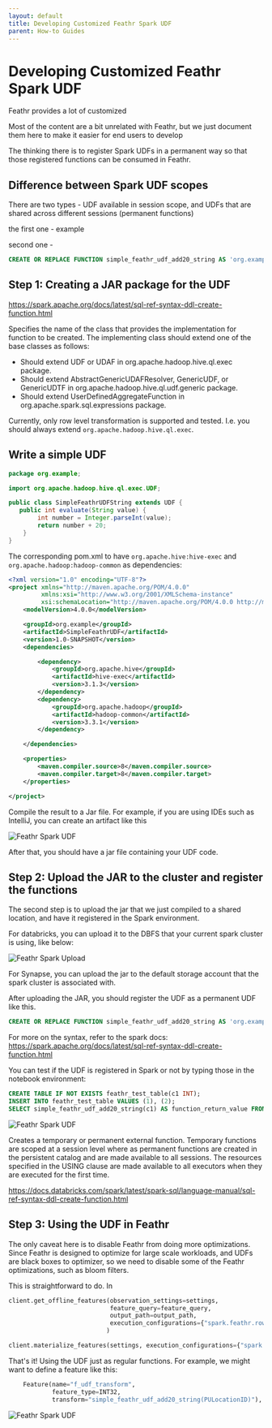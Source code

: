 ```yaml
---
layout: default
title: Developing Customized Feathr Spark UDF
parent: How-to Guides
---
```


# Developing Customized Feathr Spark UDF

Feathr provides a lot of customized

Most of the content are a bit unrelated with Feathr, but we just document them here to make it easier for end users to develop

The thinking there is to register Spark UDFs in a permanent way so that those registered functions can be consumed in Feathr.

## Difference between Spark UDF scopes

There are two types - UDF available in session scope, and UDFs that are shared across different sessions (permanent functions)

the first one - example

second one -

```SQL
CREATE OR REPLACE FUNCTION simple_feathr_udf_add20_string AS 'org.example.SimpleFeathrUDFString' USING JAR 'dbfs:/FileStore/jars/SimpleFeathrUDF.jar';
```

## Step 1: Creating a JAR package for the UDF

https://spark.apache.org/docs/latest/sql-ref-syntax-ddl-create-function.html

Specifies the name of the class that provides the implementation for function to be created. The implementing class should extend one of the base classes as follows:

- Should extend UDF or UDAF in org.apache.hadoop.hive.ql.exec package.
- Should extend AbstractGenericUDAFResolver, GenericUDF, or GenericUDTF in org.apache.hadoop.hive.ql.udf.generic package.
- Should extend UserDefinedAggregateFunction in org.apache.spark.sql.expressions package.

Currently, only row level transformation is supported and tested. I.e. you should always extend `org.apache.hadoop.hive.ql.exec`.

## Write a simple UDF

```java
package org.example;

import org.apache.hadoop.hive.ql.exec.UDF;

public class SimpleFeathrUDFString extends UDF {
   public int evaluate(String value) {
        int number = Integer.parseInt(value);
        return number + 20;
    }
}
```

The corresponding pom.xml to have `org.apache.hive:hive-exec` and `org.apache.hadoop:hadoop-common` as dependencies:

```xml
<?xml version="1.0" encoding="UTF-8"?>
<project xmlns="http://maven.apache.org/POM/4.0.0"
         xmlns:xsi="http://www.w3.org/2001/XMLSchema-instance"
         xsi:schemaLocation="http://maven.apache.org/POM/4.0.0 http://maven.apache.org/xsd/maven-4.0.0.xsd">
    <modelVersion>4.0.0</modelVersion>

    <groupId>org.example</groupId>
    <artifactId>SimpleFeathrUDF</artifactId>
    <version>1.0-SNAPSHOT</version>
    <dependencies>

        <dependency>
            <groupId>org.apache.hive</groupId>
            <artifactId>hive-exec</artifactId>
            <version>3.1.3</version>
        </dependency>
        <dependency>
            <groupId>org.apache.hadoop</groupId>
            <artifactId>hadoop-common</artifactId>
            <version>3.3.1</version>
        </dependency>

    </dependencies>

    <properties>
        <maven.compiler.source>8</maven.compiler.source>
        <maven.compiler.target>8</maven.compiler.target>
    </properties>

</project>
```

Compile the result to a Jar file. For example, if you are using IDEs such as IntelliJ, you can create an artifact like this

![Feathr Spark UDF](../images/feathr-spark-udf-artifact.png)

After that, you should have a jar file containing your UDF code.

## Step 2: Upload the JAR to the cluster and register the functions

The second step is to upload the jar that we just compiled to a shared location, and have it registered in the Spark environment.

For databricks, you can upload it to the DBFS that your current spark cluster is using, like below:

![Feathr Spark Upload](../images/feathr-spark-udf-upload.png)

For Synapse, you can upload the jar to the default storage account that the spark cluster is associated with.

After uploading the JAR, you should register the UDF as a permanent UDF like this.

```SQL
CREATE OR REPLACE FUNCTION simple_feathr_udf_add20_string AS 'org.example.SimpleFeathrUDFString' USING JAR 'dbfs:/FileStore/jars/SimpleFeathrUDF.jar';
```

For more on the syntax, refer to the spark docs: https://spark.apache.org/docs/latest/sql-ref-syntax-ddl-create-function.html

You can test if the UDF is registered in Spark or not by typing those in the notebook environment:

```SQL
CREATE TABLE IF NOT EXISTS feathr_test_table(c1 INT);
INSERT INTO feathr_test_table VALUES (1), (2);
SELECT simple_feathr_udf_add20_string(c1) AS function_return_value FROM feathr_test_table;
```

![Feathr Spark UDF](../images/feathr-spark-udf-test.png)

Creates a temporary or permanent external function. Temporary functions are scoped at a session level where as permanent functions are created in the persistent catalog and are made available to all sessions. The resources specified in the USING clause are made available to all executors when they are executed for the first time.

https://docs.databricks.com/spark/latest/spark-sql/language-manual/sql-ref-syntax-ddl-create-function.html

## Step 3: Using the UDF in Feathr

The only caveat here is to disable Feathr from doing more optimizations. Since Feathr is designed to optimize for large scale workloads, and UDFs are black boxes to optimizer, so we need to disable some of the Feathr optimizations, such as bloom filters.

This is straightforward to do. In

```python
client.get_offline_features(observation_settings=settings,
                            feature_query=feature_query,
                            output_path=output_path,
                            execution_configurations={"spark.feathr.row.bloomfilter.maxThreshold":"0"}
                           )

```

```python
client.materialize_features(settings, execution_configurations={"spark.feathr.row.bloomfilter.maxThreshold":"0"})
```

That's it! Using the UDF just as regular functions. For example, we might want to define a feature like this:


```python
    Feature(name="f_udf_transform",
            feature_type=INT32,
            transform="simple_feathr_udf_add20_string(PULocationID)"),
```


![Feathr Spark UDF](../images/feathr-spark-udf-result.png)